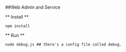 ##Web Admin and Service

** Install **

    npm install

** Run **

    node debug.js ## there's a config file called debug.
